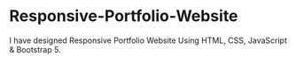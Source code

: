 # Responsive-Portfolio-Website
I have designed Responsive Portfolio Website Using HTML, CSS, JavaScript &amp; Bootstrap 5.
